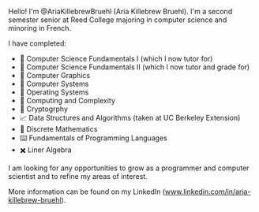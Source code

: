 Hello! I'm @AriaKillebrewBruehl (Aria Killebrew Bruehl). I'm a second semester senior at Reed College majoring in computer science and minoring in French.

I have completed:

 * :muscle: Computer Science Fundamentals I (which I now tutor for)
 * :mechanical_arm: Computer Science Fundamentals II (which I now tutor and grade for)
 * :art: Computer Graphics
 * :floppy_disk: Computer Systems
 * :minidisc: Operating Systems
 * :abacus: Computing and Complexity 
 * :closed_lock_with_key: Cryptogrphy 
 * :chart_with_upwards_trend:	 Data Structures and Algorithms (taken at UC Berkeley Extension)
 * :game_die: Discrete Mathematics
 * :keyboard: Fundamentals of Programming Languages
 * :heavy_multiplication_x: Liner Algebra

I am looking for any opportunities to grow as a programmer and computer scientist and to refine my areas of interest. 

More information can be found on my LinkedIn (www.linkedin.com/in/aria-killebrew-bruehl). 
